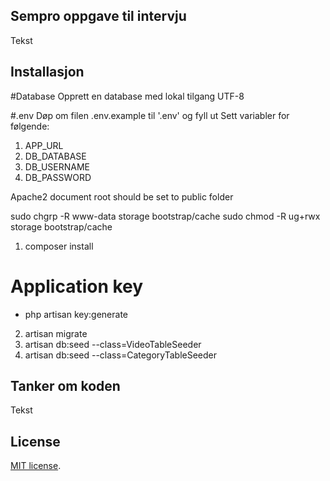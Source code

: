 ## Sempro oppgave til intervju

Tekst

## Installasjon

#Database
Opprett en database med lokal tilgang UTF-8

#.env
Døp om filen .env.example til '.env' og fyll ut
Sett variabler for følgende:
1. APP_URL
2. DB_DATABASE 
3. DB_USERNAME
4. DB_PASSWORD

Apache2 document root should be set to public folder

sudo chgrp -R www-data storage bootstrap/cache
sudo chmod -R ug+rwx storage bootstrap/cache

1. composer install
# Application key
- php artisan key:generate
2. artisan migrate
3. artisan db:seed --class=VideoTableSeeder
4. artisan db:seed --class=CategoryTableSeeder

## Tanker om koden

Tekst

## License
[MIT license](http://opensource.org/licenses/MIT).
